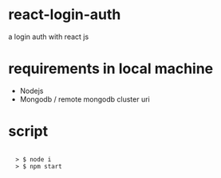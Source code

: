 # react-login-auth
a login auth with react js
# requirements in local machine
* Nodejs  
* Mongodb / remote mongodb cluster uri
# script
<code>
  > $ node i  
  > $ npm start
</code>
